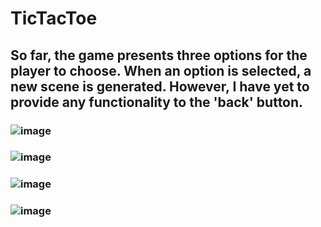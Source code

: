 # TicTacToe

## So far, the game presents three options for the player to choose. When an option is selected, a new scene is generated. However, I have yet to provide any functionality to the 'back' button. 


### ![image](https://user-images.githubusercontent.com/58355275/215985104-91c2d070-be9b-410a-b5ec-324880301a3f.png)

### ![image](https://user-images.githubusercontent.com/58355275/215985296-dcd937a0-70a4-4a2d-a2fb-dd9f086ccd25.png)

### ![image](https://user-images.githubusercontent.com/58355275/215985688-7a2cbc6c-a0ab-4e62-820f-07960a16dd65.png)

### ![image](https://user-images.githubusercontent.com/58355275/215985831-436f99a4-5d9a-4757-9233-0d294e9b5c34.png)
